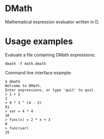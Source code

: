 DMath
=====

Mathematical expression evaluator written in D.

Usage examples
=====

Evaluate a file containing DMath expressions:
```
dmath -f math.dmath
```

Command line interface example:
```
$ dmath
Welcome to DMath.
Enter expressions, or type 'quit' to quit.
> 1 + 2
3
> 9 * 3 ^ (4 - 2)
81
> var = 4 * 4
16
> func(x) = 2 * x + 3
0
> func(var)
35
```
